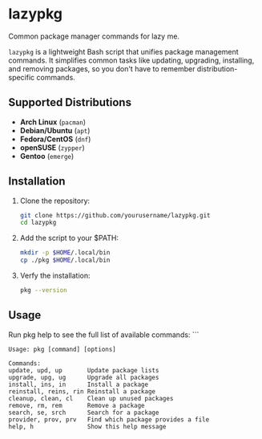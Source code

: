 # lazypkg

Common package manager commands for lazy me.

`lazypkg` is a lightweight Bash script that unifies package management commands. It simplifies common tasks like updating, upgrading, installing, and removing packages, so you don't have to remember distribution-specific commands.

## Supported Distributions

- **Arch Linux** (`pacman`)
- **Debian/Ubuntu** (`apt`)
- **Fedora/CentOS** (`dnf`)
- **openSUSE** (`zypper`)
- **Gentoo** (`emerge`)

## Installation

1. Clone the repository:
   ```bash
   git clone https://github.com/yourusername/lazypkg.git
   cd lazypkg

2. Add the script to your $PATH:
    ```bash
   mkdir -p $HOME/.local/bin
   cp ./pkg $HOME/.local/bin

3. Verfy the installation:
    ```bash
    pkg --version

## Usage

Run pkg help to see the full list of available commands:
    ```

    Usage: pkg [command] [options]

    Commands:
    update, upd, up       Update package lists
    upgrade, upg, ug      Upgrade all packages
    install, ins, in      Install a package
    reinstall, reins, rin Reinstall a package
    cleanup, clean, cl    Clean up unused packages
    remove, rm, rem       Remove a package
    search, se, srch      Search for a package
    provider, prov, prv   Find which package provides a file
    help, h               Show this help message
